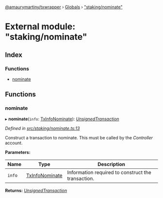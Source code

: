 [@amaurymartiny/txwrapper](../README.md) › [Globals](../globals.md) › ["staking/nominate"](_staking_nominate_.md)

# External module: "staking/nominate"

## Index

### Functions

* [nominate](_staking_nominate_.md#nominate)

## Functions

###  nominate

▸ **nominate**(`info`: [TxInfoNominate](../interfaces/_staking_stakingtxtypeutils_.txinfonominate.md)): *[UnsignedTransaction](../interfaces/_util_interfaces_.unsignedtransaction.md)*

*Defined in [src/staking/nominate.ts:13](https://github.com/paritytech/txwrapper/blob/0fb6503/src/staking/nominate.ts#L13)*

Construct a transaction to nominate. This must be called by the _Controller_ account.

**Parameters:**

Name | Type | Description |
------ | ------ | ------ |
`info` | [TxInfoNominate](../interfaces/_staking_stakingtxtypeutils_.txinfonominate.md) | Information required to construct the transaction.  |

**Returns:** *[UnsignedTransaction](../interfaces/_util_interfaces_.unsignedtransaction.md)*

